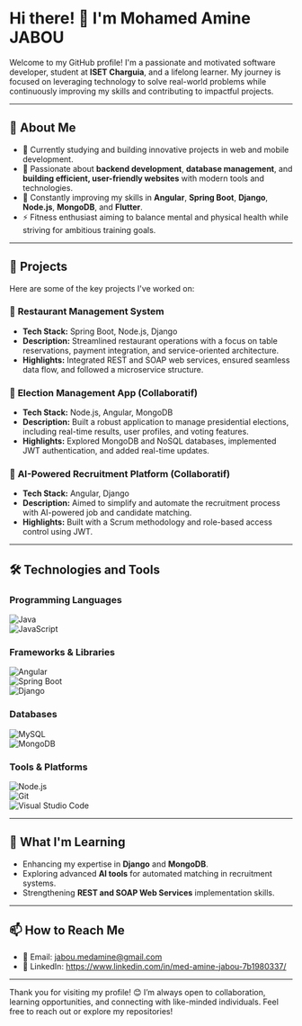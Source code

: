 # Hi there! 👋 I'm Mohamed Amine JABOU

Welcome to my GitHub profile! I'm a passionate and motivated software developer, student at **ISET Charguia**, and a lifelong learner. My journey is focused on leveraging technology to solve real-world problems while continuously improving my skills and contributing to impactful projects.

---

## 🚀 About Me

- 🌱 Currently studying and building innovative projects in web and mobile development.
- 🧠 Passionate about **backend development**, **database management**, and **building efficient, user-friendly websites** with modern tools and technologies.
- 🎯 Constantly improving my skills in **Angular**, **Spring Boot**, **Django**, **Node.js**, **MongoDB**, and **Flutter**.
- ⚡ Fitness enthusiast aiming to balance mental and physical health while striving for ambitious training goals.  

---

## 💼 Projects

Here are some of the key projects I've worked on:  

### 🔹 **Restaurant Management System**
- **Tech Stack:** Spring Boot, Node.js, Django
- **Description:** Streamlined restaurant operations with a focus on table reservations, payment integration, and service-oriented architecture.
- **Highlights:** Integrated REST and SOAP web services, ensured seamless data flow, and followed a microservice structure.

### 🔹 **Election Management App (Collaboratif)**
- **Tech Stack:** Node.js, Angular, MongoDB
- **Description:** Built a robust application to manage presidential elections, including real-time results, user profiles, and voting features.
- **Highlights:** Explored MongoDB and NoSQL databases, implemented JWT authentication, and added real-time updates.

### 🔹 **AI-Powered Recruitment Platform (Collaboratif)**
- **Tech Stack:** Angular, Django
- **Description:** Aimed to simplify and automate the recruitment process with AI-powered job and candidate matching.
- **Highlights:** Built with a Scrum methodology and role-based access control using JWT.

---

## 🛠️ Technologies and Tools

### Programming Languages  
![Java](https://img.shields.io/badge/Java-ED8B00?style=for-the-badge&logo=java&logoColor=white)   
![JavaScript](https://img.shields.io/badge/JavaScript-F7DF1E?style=for-the-badge&logo=javascript&logoColor=black)  

### Frameworks & Libraries  
![Angular](https://img.shields.io/badge/Angular-DD0031?style=for-the-badge&logo=angular&logoColor=white)  
![Spring Boot](https://img.shields.io/badge/Spring_Boot-6DB33F?style=for-the-badge&logo=spring-boot&logoColor=white)  
![Django](https://img.shields.io/badge/Django-092E20?style=for-the-badge&logo=django&logoColor=white)  

### Databases  
![MySQL](https://img.shields.io/badge/MySQL-005C84?style=for-the-badge&logo=mysql&logoColor=white)  
![MongoDB](https://img.shields.io/badge/MongoDB-4EA94B?style=for-the-badge&logo=mongodb&logoColor=white)  

### Tools & Platforms  
![Node.js](https://img.shields.io/badge/Node.js-339933?style=for-the-badge&logo=nodedotjs&logoColor=white)  
![Git](https://img.shields.io/badge/Git-F05032?style=for-the-badge&logo=git&logoColor=white)  
![Visual Studio Code](https://img.shields.io/badge/VS_Code-0078D4?style=for-the-badge&logo=visualstudiocode&logoColor=white)  

---

## 🌱 What I'm Learning

- Enhancing my expertise in **Django** and **MongoDB**.
- Exploring advanced **AI tools** for automated matching in recruitment systems.
- Strengthening **REST and SOAP Web Services** implementation skills.  

---

## 📫 How to Reach Me  

- 📧 Email: jabou.medamine@gmail.com
- 💼 LinkedIn: https://www.linkedin.com/in/med-amine-jabou-7b1980337/  


---

Thank you for visiting my profile! 😊 I’m always open to collaboration, learning opportunities, and connecting with like-minded individuals. Feel free to reach out or explore my repositories!  
